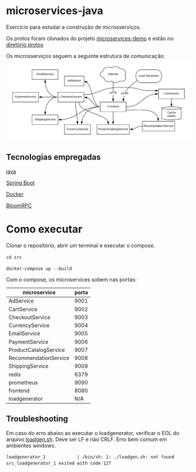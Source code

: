 # microservices-java

Exercicio para estudar a construção de microsserviços.

Os protos foram clonados do projeto [microservices-demo](https://github.com/GoogleCloudPlatform/microservices-demo) e estão no [diretório protos](protos/README.md)

Os microsserviços seguem a seguinte estrutura de comunicação:
![Arquitetura dos Microsserviços](img/architecture-diagram.png)

## Tecnologias empregadas

[java](https://www.java.com/pt-BR/)

[Spring Boot](https://spring.io/projects/spring-boot)

[Docker](https://www.docker.com/)

[BloomRPC](https://github.com/uw-labs/bloomrpc)


# Como executar

Clonar o repositório, abrir um terminal e executar o compose.

`cd src`

`docker-compose up --build`

Com o compose, os microservices sobem nas portas:

| microservice | porta |
|---|---|
|AdService|9001|
|CartService|9002|
|CheckoutService|9003|
|CurrencyService | 9004 |
|EmailService|9005|
|PaymentService|9006|
|ProductCatalogService | 9007 |
|RecommendationService|9008|
|ShippingService|9009|
|redis|6379|
|prometheus|9090|
|frontend|8080|
|loadgenerator|N/A|

## Troubleshooting

Em caso do erro abaixo ao executar o loadgenerator, verificar o EOL do arquivo [loadgen.sh](src/loadgenerator/loadgen.sh). Deve ser LF e não CRLF. Erro bem comum em ambientes windows.
```apache
loadgenerator_1            | /bin/sh: 1: ./loadgen.sh: not found
src_loadgenerator_1 exited with code 127
